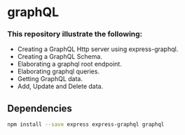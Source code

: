 # graphQL

### This repository illustrate the following:

* Creating a GraphQL Http server using express-graphql.
* Creating a GraphQL Schema.
* Elaborating a graphql root endpoint.
* Elaborating graphql queries.
* Getting GraphQL data.
* Add, Update and Delete data.



## Dependencies

```sh
npm install --save express express-graphql graphql
```